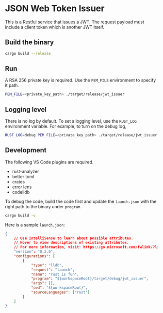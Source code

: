 # JSON Web Token Issuer

This is a Restful service that issues a JWT. The request payload must include a client token which is another JWT itself.

## Build the binary

```bash
cargo build --release
```

## Run

A RSA 256 private key is required. Use the `PEM_FILE` environment to specify it path.
```bash
PEM_FILE=<private_key_path> ./target/release/jwt_issuer
```

## Logging level

There is no log by default. To set a logging level, use the `RUST_LOG` environment variable. For example, to  turn on the debug log, 

```bash
RUST_LOG=debug PEM_FILE=<private_key_path> ./target/release/jwt_issuer
```

## Development

The following VS Code plugins are required.

- rust-analyzer
- better toml
- crates
- error lens
- codelldb

To debug the code, build the code first and update the `launch.json` with the right path to the binary under `program`.

```bash
cargo build -v
```

Here is a sample `launch.json`:

```json
{
    // Use IntelliSense to learn about possible attributes.
    // Hover to view descriptions of existing attributes.
    // For more information, visit: https://go.microsoft.com/fwlink/?linkid=830387
    "version": "0.2.0",
    "configurations": [
        {
            "type": "lldb",
            "request": "launch",
            "name": "rust is fun",
            "program": "${workspaceRoot}/target/debug/jwt_issuer",
            "args": [],
            "cwd": "${workspaceRoot}",
            "sourceLanguages": ["rust"]
        }
    ]
}
```